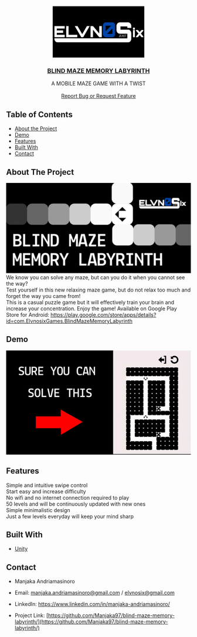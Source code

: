 

<!-- PROJECT LOGO -->
<br />
<p align="center">
  <a href="https://github.com/Manjaka97?tab=repositories">
    <img src="images/logo.png" alt="Logo" width="250" height="140">
  </a>

  <h3 align="center"><a href="https://play.google.com/store/apps/details?id=com.ElvnosixGames.BlindMazeMemoryLabyrinth">BLIND MAZE MEMORY LABYRINTH</a></h3>

  <p align="center">
    A MOBILE MAZE GAME WITH A TWIST
    <br />
    <br />
    <a href="https://github.com/Manjaka97/blind-maze-memory-labyrinth/issues">Report Bug or Request Feature</a>
  </p>
</p>



<!-- TABLE OF CONTENTS -->
## Table of Contents

* [About the Project](#about-the-project)
* [Demo](#demo)
* [Features](#features)
* [Built With](#built-with)
* [Contact](#contact)




<!-- ABOUT THE PROJECT -->
## About The Project

![product-screenshot]
We know you can solve any maze, but can you do it when you cannot see the way?  
Test yourself in this new relaxing maze game, but do not relax too much and forget the way you came from!  
This is a casual puzzle game but it will effectively train your brain and increase your concentration. Enjoy the game!
Available on Google Play Store for Android: https://play.google.com/store/apps/details?id=com.ElvnosixGames.BlindMazeMemoryLabyrinth

<!-- DEMO -->
## Demo

![demo]

<!-- FEATURES -->
## Features

Simple and intuitive swipe control  
Start easy and increase difficulty  
No wifi and no internet connection required to play  
50 levels and will be continuously updated with new ones  
Simple minimalistic design  
Just a few levels everyday will keep your mind sharp

## Built With

* [Unity](https://unity.com/)

<!-- CONTACT -->
## Contact

* Manjaka Andriamasinoro 
* Email: manjaka.andriamasinoro@gmail.com / elvnosix@gmail.com
* LinkedIn: https://www.linkedin.com/in/manjaka-andriamasinoro/

* Project Link: [https://github.com/Manjaka97/blind-maze-memory-labyrinth/](https://github.com/Manjaka97/blind-maze-memory-labyrinth/)


<!-- MARKDOWN LINKS & IMAGES -->
[linkedin-url]: https://www.linkedin.com/in/manjaka-andriamasinoro/
[product-screenshot]: images/screenshot.PNG
[demo]: images/demo.gif